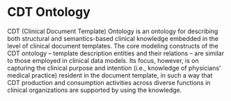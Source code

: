 # CDT Ontology

CDT (Clinical Document Template) Ontology is an ontology for describing both
structural and semantics-based clinical knowledge embedded in the level of
clinical document templates. The core modeling constructs of the CDT
ontology – template description entities and their relations – are similar
to those employed in clinical data models. Its focus, however, is on
capturing the clinical purpose and intention (i.e., knowledge of
physicians' medical practice) resident in the document template, in such
a way that CDT production and consumption activities across diverse functions
in clinical organizations are supported by using the knowledge.